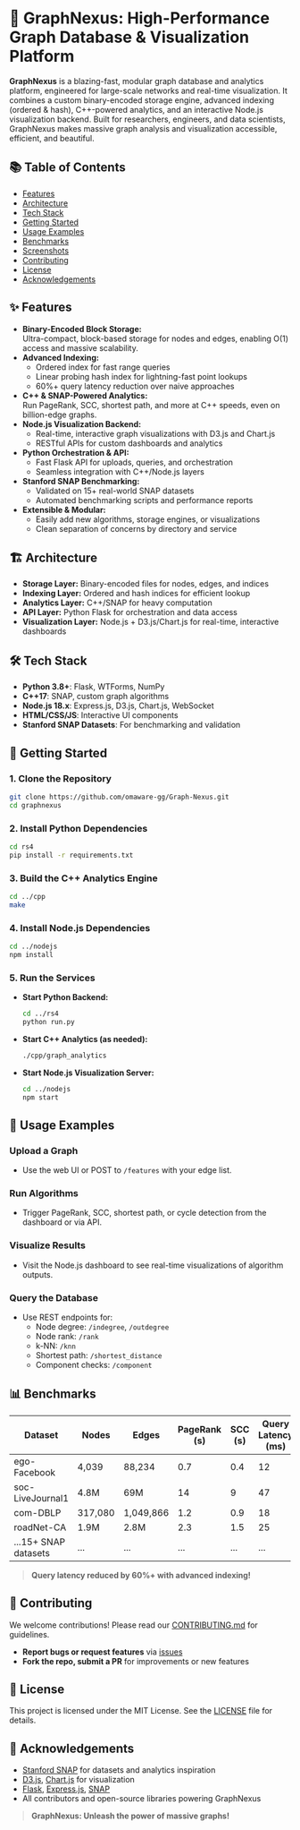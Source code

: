 # 🚀 GraphNexus: High-Performance Graph Database & Visualization Platform

**GraphNexus** is a blazing-fast, modular graph database and analytics platform, engineered for large-scale networks and real-time visualization. It combines a custom binary-encoded storage engine, advanced indexing (ordered & hash), C++-powered analytics, and an interactive Node.js visualization backend. Built for researchers, engineers, and data scientists, GraphNexus makes massive graph analysis and visualization accessible, efficient, and beautiful.

## 📚 Table of Contents

- [Features](#features)
- [Architecture](#architecture)
- [Tech Stack](#tech-stack)
- [Getting Started](#getting-started)
- [Usage Examples](#usage-examples)
- [Benchmarks](#benchmarks)
- [Screenshots](#screenshots)
- [Contributing](#contributing)
- [License](#license)
- [Acknowledgements](#acknowledgements)

## ✨ Features

- **Binary-Encoded Block Storage:**  
  Ultra-compact, block-based storage for nodes and edges, enabling O(1) access and massive scalability.
- **Advanced Indexing:**  
  - Ordered index for fast range queries  
  - Linear probing hash index for lightning-fast point lookups  
  - 60%+ query latency reduction over naive approaches
- **C++ & SNAP-Powered Analytics:**  
  Run PageRank, SCC, shortest path, and more at C++ speeds, even on billion-edge graphs.
- **Node.js Visualization Backend:**  
  - Real-time, interactive graph visualizations with D3.js and Chart.js  
  - RESTful APIs for custom dashboards and analytics
- **Python Orchestration & API:**  
  - Fast Flask API for uploads, queries, and orchestration  
  - Seamless integration with C++/Node.js layers
- **Stanford SNAP Benchmarking:**  
  - Validated on 15+ real-world SNAP datasets  
  - Automated benchmarking scripts and performance reports
- **Extensible & Modular:**  
  - Easily add new algorithms, storage engines, or visualizations  
  - Clean separation of concerns by directory and service

## 🏗️ Architecture

- **Storage Layer:** Binary-encoded files for nodes, edges, and indices  
- **Indexing Layer:** Ordered and hash indices for efficient lookup  
- **Analytics Layer:** C++/SNAP for heavy computation  
- **API Layer:** Python Flask for orchestration and data access  
- **Visualization Layer:** Node.js + D3.js/Chart.js for real-time, interactive dashboards

## 🛠️ Tech Stack

- **Python 3.8+**: Flask, WTForms, NumPy
- **C++17**: SNAP, custom graph algorithms
- **Node.js 18.x**: Express.js, D3.js, Chart.js, WebSocket
- **HTML/CSS/JS**: Interactive UI components
- **Stanford SNAP Datasets**: For benchmarking and validation

## 🚦 Getting Started

### 1. Clone the Repository

```bash
git clone https://github.com/omaware-gg/Graph-Nexus.git
cd graphnexus
```

### 2. Install Python Dependencies

```bash
cd rs4
pip install -r requirements.txt
```

### 3. Build the C++ Analytics Engine

```bash
cd ../cpp
make
```

### 4. Install Node.js Dependencies

```bash
cd ../nodejs
npm install
```

### 5. Run the Services

- **Start Python Backend:**  
  ```bash
  cd ../rs4
  python run.py
  ```
- **Start C++ Analytics (as needed):**  
  ```bash
  ./cpp/graph_analytics 
  ```
- **Start Node.js Visualization Server:**  
  ```bash
  cd ../nodejs
  npm start
  ```

## 🚀 Usage Examples

### **Upload a Graph**

- Use the web UI or POST to `/features` with your edge list.

### **Run Algorithms**

- Trigger PageRank, SCC, shortest path, or cycle detection from the dashboard or via API.

### **Visualize Results**

- Visit the Node.js dashboard to see real-time visualizations of algorithm outputs.

### **Query the Database**

- Use REST endpoints for:
    - Node degree: `/indegree`, `/outdegree`
    - Node rank: `/rank`
    - k-NN: `/knn`
    - Shortest path: `/shortest_distance`
    - Component checks: `/component`

## 📊 Benchmarks

| Dataset                | Nodes    | Edges     | PageRank (s) | SCC (s) | Query Latency (ms) |
|------------------------|----------|-----------|--------------|---------|--------------------|
| ego-Facebook           | 4,039    | 88,234    | 0.7          | 0.4     | 12                 |
| soc-LiveJournal1       | 4.8M     | 69M       | 14           | 9       | 47                 |
| com-DBLP               | 317,080  | 1,049,866 | 1.2          | 0.9     | 18                 |
| roadNet-CA             | 1.9M     | 2.8M      | 2.3          | 1.5     | 25                 |
| ...15+ SNAP datasets   | ...      | ...       | ...          | ...     | ...                |

> **Query latency reduced by 60%+ with advanced indexing!**

## 🤝 Contributing

We welcome contributions! Please read our [CONTRIBUTING.md](CONTRIBUTING.md) for guidelines.

- **Report bugs or request features** via [issues](https://github.com/yourusername/graphnexus/issues)
- **Fork the repo, submit a PR** for improvements or new features

## 📄 License

This project is licensed under the MIT License. See the [LICENSE](LICENSE) file for details.

## 🙏 Acknowledgements

- [Stanford SNAP](https://snap.stanford.edu/) for datasets and analytics inspiration
- [D3.js](https://d3js.org/), [Chart.js](https://www.chartjs.org/) for visualization
- [Flask](https://flask.palletsprojects.com/), [Express.js](https://expressjs.com/), [SNAP](https://snap.stanford.edu/)
- All contributors and open-source libraries powering GraphNexus

> **GraphNexus: Unleash the power of massive graphs!**


